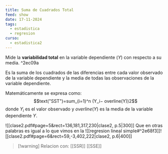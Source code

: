 ```yaml
---
title: Suma de Cuadrados Total
feed: show
date: 17-11-2024
tags:
  - estadistica
  - regresion
curso:
  - estadistica2
---
```

Mide la **variabilidad total** en la variable dependiente ($Y$) con respecto a su media. ^2ec09a

Es la suma de los cuadrados de las diferencias entre cada valor observado de la variable dependiente y la media de todas las observaciones de la variable dependiente.  

Matemáticamente se expresa como: 
$$text("SST")=sum_(i=1)^n (Y_i− overline(Y))2$$
donde $Y_i$​ es el valor observado y $overline(Y)$ es la media de la variable dependiente $Y$.

![[clase2.pdf#page=5&rect=136,181,317,230|clase2, p.5|300]]
Que en otras palabras es igual a lo que vimos en la ![[regresion lineal simple#^2e68f3]]![[clase2.pdf#page=6&rect=59,-3,402,222|clase2, p.6|400]]

>[!warning] Relacion con: [[SSR]] [[SSE]]

